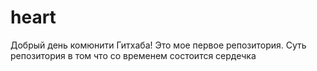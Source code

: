 # heart
Добрый день комюнити Гитхаба! Это мое первое репозитория. Суть репозитория в том что со временем состоится сердечка
